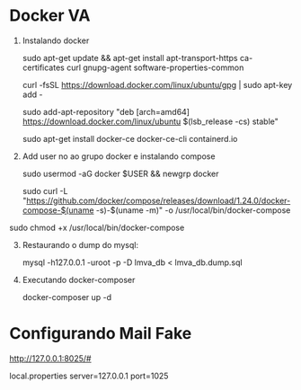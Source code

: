 # Docker VA

1. Instalando docker

	sudo apt-get update && apt-get install apt-transport-https ca-certificates curl gnupg-agent software-properties-common
	
	
	curl -fsSL https://download.docker.com/linux/ubuntu/gpg | sudo apt-key add -


	sudo add-apt-repository "deb [arch=amd64] https://download.docker.com/linux/ubuntu $(lsb_release -cs) stable"


	sudo apt-get install docker-ce docker-ce-cli containerd.io

2. Add user no ao grupo docker e instalando compose

	sudo usermod -aG docker $USER && newgrp docker


	sudo curl -L "https://github.com/docker/compose/releases/download/1.24.0/docker-compose-$(uname -s)-$(uname -m)" -o /usr/local/bin/docker-compose


sudo chmod +x /usr/local/bin/docker-compose


3. Restaurando o dump do mysql:


	mysql -h127.0.0.1 -uroot -p -D lmva_db < lmva_db.dump.sql


4. Executando docker-composer

	docker-composer up -d

# Configurando Mail Fake

http://127.0.0.1:8025/#


local.properties
server=127.0.0.1
port=1025

